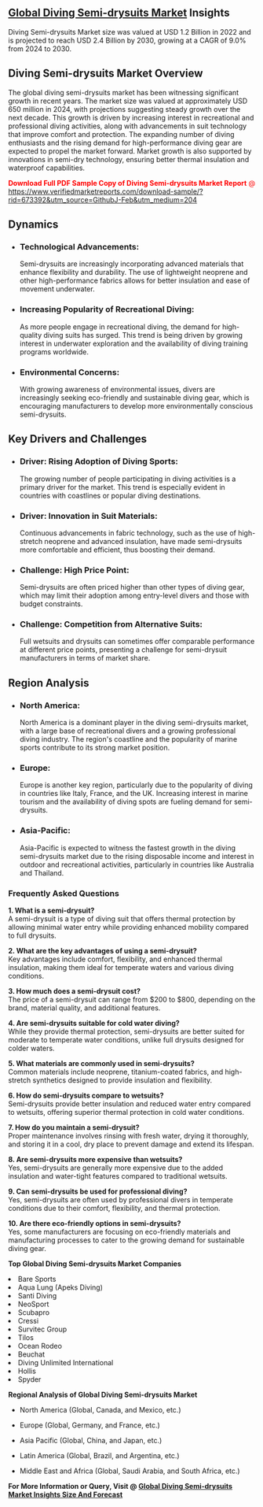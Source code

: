 <h2><a href="https://www.verifiedmarketreports.com/download-sample/?rid=673392&amp;utm_source=GithubJ&amp;utm_medium=204" target="_blank">Global Diving Semi-drysuits Market</a> Insights</h2><p>Diving Semi-drysuits Market size was valued at USD 1.2 Billion in 2022 and is projected to reach USD 2.4 Billion by 2030, growing at a CAGR of 9.0% from 2024 to 2030.</p><p> <h2>Diving Semi-drysuits Market Overview</h2> <p>The global diving semi-drysuits market has been witnessing significant growth in recent years. The market size was valued at approximately USD 650 million in 2024, with projections suggesting steady growth over the next decade. This growth is driven by increasing interest in recreational and professional diving activities, along with advancements in suit technology that improve comfort and protection. The expanding number of diving enthusiasts and the rising demand for high-performance diving gear are expected to propel the market forward. Market growth is also supported by innovations in semi-dry technology, ensuring better thermal insulation and waterproof capabilities.</p> <p><p><span class=""><span style="color: #ff0000;"><strong>Download Full PDF Sample Copy of Diving Semi-drysuits Market Report</strong> @ </span><a href="https://www.verifiedmarketreports.com/download-sample/?rid=673392&amp;utm_source=GithubJ-Feb&amp;utm_medium=204" target="_blank">https://www.verifiedmarketreports.com/download-sample/?rid=673392&amp;utm_source=GithubJ-Feb&amp;utm_medium=204</a></span></p></p> <h2>Dynamics</h2> <ul> <li><h3>Technological Advancements:</h3> Semi-drysuits are increasingly incorporating advanced materials that enhance flexibility and durability. The use of lightweight neoprene and other high-performance fabrics allows for better insulation and ease of movement underwater.</li> <li><h3>Increasing Popularity of Recreational Diving:</h3> As more people engage in recreational diving, the demand for high-quality diving suits has surged. This trend is being driven by growing interest in underwater exploration and the availability of diving training programs worldwide.</li> <li><h3>Environmental Concerns:</h3> With growing awareness of environmental issues, divers are increasingly seeking eco-friendly and sustainable diving gear, which is encouraging manufacturers to develop more environmentally conscious semi-drysuits.</li> </ul> <h2>Key Drivers and Challenges</h2> <ul> <li><h3>Driver: Rising Adoption of Diving Sports:</h3> The growing number of people participating in diving activities is a primary driver for the market. This trend is especially evident in countries with coastlines or popular diving destinations.</li> <li><h3>Driver: Innovation in Suit Materials:</h3> Continuous advancements in fabric technology, such as the use of high-stretch neoprene and advanced insulation, have made semi-drysuits more comfortable and efficient, thus boosting their demand.</li> <li><h3>Challenge: High Price Point:</h3> Semi-drysuits are often priced higher than other types of diving gear, which may limit their adoption among entry-level divers and those with budget constraints.</li> <li><h3>Challenge: Competition from Alternative Suits:</h3> Full wetsuits and drysuits can sometimes offer comparable performance at different price points, presenting a challenge for semi-drysuit manufacturers in terms of market share.</li> </ul> <h2>Region Analysis</h2> <ul> <li><h3>North America:</h3> North America is a dominant player in the diving semi-drysuits market, with a large base of recreational divers and a growing professional diving industry. The region's coastline and the popularity of marine sports contribute to its strong market position.</li> <li><h3>Europe:</h3> Europe is another key region, particularly due to the popularity of diving in countries like Italy, France, and the UK. Increasing interest in marine tourism and the availability of diving spots are fueling demand for semi-drysuits.</li> <li><h3>Asia-Pacific:</h3> Asia-Pacific is expected to witness the fastest growth in the diving semi-drysuits market due to the rising disposable income and interest in outdoor and recreational activities, particularly in countries like Australia and Thailand.</li> </ul> <h3>Frequently Asked Questions</h3> <p><strong>1. What is a semi-drysuit?</strong><br>A semi-drysuit is a type of diving suit that offers thermal protection by allowing minimal water entry while providing enhanced mobility compared to full drysuits.</p> <p><strong>2. What are the key advantages of using a semi-drysuit?</strong><br>Key advantages include comfort, flexibility, and enhanced thermal insulation, making them ideal for temperate waters and various diving conditions.</p> <p><strong>3. How much does a semi-drysuit cost?</strong><br>The price of a semi-drysuit can range from $200 to $800, depending on the brand, material quality, and additional features.</p> <p><strong>4. Are semi-drysuits suitable for cold water diving?</strong><br>While they provide thermal protection, semi-drysuits are better suited for moderate to temperate water conditions, unlike full drysuits designed for colder waters.</p> <p><strong>5. What materials are commonly used in semi-drysuits?</strong><br>Common materials include neoprene, titanium-coated fabrics, and high-stretch synthetics designed to provide insulation and flexibility.</p> <p><strong>6. How do semi-drysuits compare to wetsuits?</strong><br>Semi-drysuits provide better insulation and reduced water entry compared to wetsuits, offering superior thermal protection in cold water conditions.</p> <p><strong>7. How do you maintain a semi-drysuit?</strong><br>Proper maintenance involves rinsing with fresh water, drying it thoroughly, and storing it in a cool, dry place to prevent damage and extend its lifespan.</p> <p><strong>8. Are semi-drysuits more expensive than wetsuits?</strong><br>Yes, semi-drysuits are generally more expensive due to the added insulation and water-tight features compared to traditional wetsuits.</p> <p><strong>9. Can semi-drysuits be used for professional diving?</strong><br>Yes, semi-drysuits are often used by professional divers in temperate conditions due to their comfort, flexibility, and thermal protection.</p> <p><strong>10. Are there eco-friendly options in semi-drysuits?</strong><br>Yes, some manufacturers are focusing on eco-friendly materials and manufacturing processes to cater to the growing demand for sustainable diving gear.</p> </p><p><strong>Top Global Diving Semi-drysuits Market Companies</strong></p><div data-test-id=""><p><li>Bare Sports</li><li> Aqua Lung (Apeks Diving)</li><li> Santi Diving</li><li> NeoSport</li><li> Scubapro</li><li> Cressi</li><li> Survitec Group</li><li> Tilos</li><li> Ocean Rodeo</li><li> Beuchat</li><li> Diving Unlimited International</li><li> Hollis</li><li> Spyder</li></p><div><strong>Regional Analysis of&nbsp;Global Diving Semi-drysuits Market</strong></div><ul><li dir="ltr"><p dir="ltr">North America&nbsp;(Global, Canada, and Mexico, etc.)</p></li><li dir="ltr"><p dir="ltr">Europe (Global, Germany, and France, etc.)</p></li><li dir="ltr"><p dir="ltr">Asia Pacific&nbsp;(Global, China, and Japan, etc.)</p></li><li dir="ltr"><p dir="ltr">Latin America&nbsp;(Global, Brazil, and Argentina, etc.)</p></li><li dir="ltr">Middle East and Africa&nbsp;(Global, Saudi Arabia, and South Africa, etc.)</li></ul><p><strong>For More Information or Query, Visit @&nbsp;</strong><strong><a href="https://www.verifiedmarketreports.com/product/diving-semi-drysuits-market/?utm_source=GithubJ&amp;utm_medium=204" target="_blank">Global Diving Semi-drysuits Market Insights Size And Forecast</a></strong></p></div>

